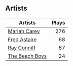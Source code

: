 ## Artists
Artists | Plays 
----- | -----: 
[Mariah Carey](/artists/mariah-carey-31885) | 276
[Fred Astaire](/artists/fred-astaire-6815) | 68
[Ray Conniff](/artists/ray-conniff-104848) | 67
[The Beach Boys](/artists/the-beach-boys-3455) | 24

